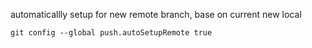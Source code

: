 automaticallly setup for new remote branch, base on current new local

````
git config --global push.autoSetupRemote true
````